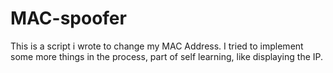 # MAC-spoofer
This is a script i wrote to change my MAC Address. I tried to implement some more things in the process, part of self learning, like displaying the IP.
